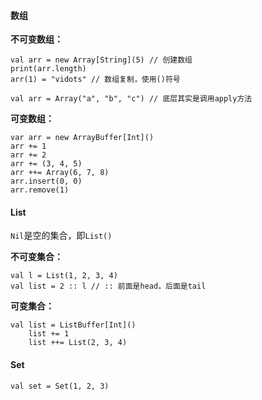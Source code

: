 #### 数组

**不可变数组：**

```
val arr = new Array[String](5) // 创建数组
print(arr.length)
arr(1) = "vidots" // 数组复制，使用()符号

val arr = Array("a", "b", "c") // 底层其实是调用apply方法
```



**可变数组：**

```
var arr = new ArrayBuffer[Int]()
arr += 1
arr += 2
arr += (3, 4, 5)
arr ++= Array(6, 7, 8)
arr.insert(0, 0)
arr.remove(1)
```



#### List

`Nil`是空的集合，即`List()`

**不可变集合：**

```
val l = List(1, 2, 3, 4)
val list = 2 :: l // :: 前面是head，后面是tail
```

**可变集合：**

```
val list = ListBuffer[Int]()
    list += 1
    list ++= List(2, 3, 4)
```

#### Set

```
val set = Set(1, 2, 3)
```

